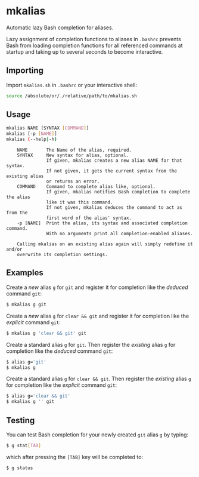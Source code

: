 mkalias
=======

Automatic lazy Bash completion for aliases.

Lazy assignment of completion functions to aliases in `.bashrc` prevents Bash from loading completion functions for all
referenced commands at startup and taking up to several seconds to become interactive.

Importing
---------

Import `mkalias.sh` in `.bashrc` or your interactive shell:

``` bash
source /absolute/or/./relative/path/to/mkalias.sh
```

Usage
-----

``` bash
mkalias NAME [SYNTAX [COMMAND]]
mkalias [-p [NAME]]
mkalias (--help|-h)
```

```
    NAME       The Name of the alias, required.
    SYNTAX     New syntax for alias, optional.
               If given, mkalias creates a new alias NAME for that syntax.
               If not given, it gets the current syntax from the existing alias
               or returns an error.
    COMMAND    Command to complete alias like, optional.
               If given, mkalias notifies Bash completion to complete the alias
               like it was this command.
               If not given, mkalias deduces the command to act as from the
               first word of the alias' syntax.
    -p [NAME]  Print the alias, its syntax and associated completion command.
               With no arguments print all completion-enabled aliases.

    Calling mkalias on an existing alias again will simply redefine it and/or
    overwrite its completion settings.
```

Examples
--------

Create a *new* alias `g` for `git` and register it for completion like the *deduced* command `git`:

``` bash
$ mkalias g git
```

Create a *new* alias `g` for `clear && git` and register it for completion like the *explicit* command `git`:

``` bash
$ mkalias g 'clear && git' git
```

Create a standard alias `g` for `git`.
Then register the *existing* alias `g` for completion like the *deduced* command `git`:

``` bash
$ alias g='git'
$ mkalias g
```

Create a standard alias `g` for `clear && git`.
Then register the *existing* alias `g` for completion like the *explicit* command `git`:

``` bash
$ alias g='clear && git'
$ mkalias g '' git
```

Testing
-------

You can test Bash completion for your newly created `git` alias `g` by typing:

``` bash
$ g stat[TAB]
```

which after pressing the `[TAB]` key will be completed to:

``` bash
$ g status
```
